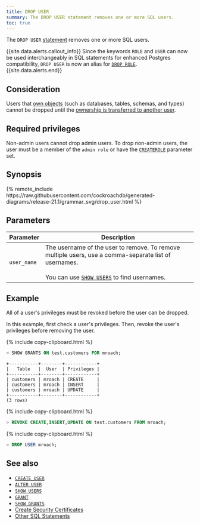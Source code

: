 ```yaml
---
title: DROP USER
summary: The DROP USER statement removes one or more SQL users.
toc: true
---
```


The `DROP USER` [statement](sql-statements.html) removes one or more SQL users.

{{site.data.alerts.callout_info}}
 Since the keywords `ROLE` and `USER` can now be used interchangeably in SQL statements for enhanced Postgres compatibility, `DROP USER` is now an alias for [`DROP ROLE`](drop-role.html).
{{site.data.alerts.end}}

## Consideration

Users that [own objects](authorization.html#object-ownership) (such as databases, tables, schemas, and types) cannot be dropped until the [ownership is transferred to another user](owner-to.html#change-a-databases-owner).

## Required privileges

Non-admin users cannot drop admin users. To drop non-admin users, the user must be a member of the `admin role` or have the [`CREATEROLE`](create-user.html#create-a-user-that-can-create-other-users-and-manage-authentication-methods-for-the-new-users) parameter set.

## Synopsis

<section>{% remote_include https://raw.githubusercontent.com/cockroachdb/generated-diagrams/release-21.1/grammar_svg/drop_user.html %}</div>

## Parameters

 Parameter | Description
-----------|-------------
`user_name` | The username of the user to remove. To remove multiple users, use a comma-separate list of usernames.<br><br>You can use [`SHOW USERS`](show-users.html) to find usernames.

## Example

All of a user's privileges must be revoked before the user can be dropped.

In this example, first check a user's privileges. Then, revoke the user's privileges before removing the user.

{% include copy-clipboard.html %}
~~~ sql
> SHOW GRANTS ON test.customers FOR mroach;
~~~

~~~
+-----------+--------+------------+
|   Table   |  User  | Privileges |
+-----------+--------+------------+
| customers | mroach | CREATE     |
| customers | mroach | INSERT     |
| customers | mroach | UPDATE     |
+-----------+--------+------------+
(3 rows)
~~~

{% include copy-clipboard.html %}
~~~ sql
> REVOKE CREATE,INSERT,UPDATE ON test.customers FROM mroach;
~~~

{% include copy-clipboard.html %}
~~~ sql
> DROP USER mroach;
~~~

## See also

- [`CREATE USER`](create-user.html)
- [`ALTER USER`](alter-user.html)
- [`SHOW USERS`](show-users.html)
- [`GRANT`](grant.html)
- [`SHOW GRANTS`](show-grants.html)
- [Create Security Certificates](cockroach-cert.html)
- [Other SQL Statements](sql-statements.html)

